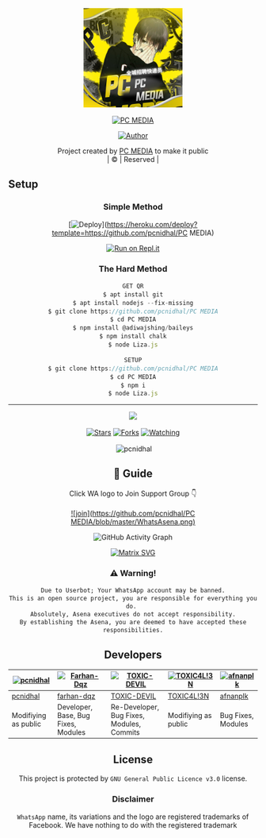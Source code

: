 <div align="center">
  <img border-radius: 15px src="20210929_102157.jpg"width="200" height="200"/>
  <p align="center">
    
    
<a href="#"><img title="PC MEDIA" src="https://img.shields.io/badge/PC MEDIA-green?colorA=%23ff0000&colorB=%23017e40&style=for-the-badge"></a>
</p>
  <p align="center">
<a href=https://github.com/pcnidhal"><img title="Author" src="https://img.shields.io/badge/Author-(hunk!nd3 p4d4y41!-LIZAMWOL?color=blue&style=for-the-badge&logo=whatsapp"></a>
</p>
</div>
<p align="center">
Project created by <a href="https://github.com/pcnidhal">PC MEDIA</a> to make it public
    <br>
       | © |
        Reserved |
    <br> 
</p>

## Setup
<div align="center">

  ### Simple Method
  
[![Deploy](https://www.herokucdn.com/deploy/button.svg)](https://heroku.com/deploy?template=https://github.com/pcnidhal/PC MEDIA) 
  
[![Run on Repl.it](https://repl.it/badge/github/quiec/whatsAlfa)](https://replit.com/@chunkindepadayali/LizaMwol?v=1)
  
### The Hard Method
```js
GET QR
$ apt install git
$ apt install nodejs --fix-missing
$ git clone https://github.com/pcnidhal/PC MEDIA
$ cd PC MEDIA
$ npm install @adiwajshing/baileys
$ npm install chalk
$ node Liza.js
```
      
```js
SETUP
$ git clone https://github.com/pcnidhal/PC MEDIA
$ cd PC MEDIA
$ npm i
$ node Liza.js
```

----

  <p align="center">
  <a href="https://github.com/pcnidhal/PC MEDIA">
    
<a href="https:https://github.com/pcnidhal?tab=followers">
<img src="https://img.shields.io/github/repo-size/pcnidhal/PC MEDIA?color=green&label=Repo%20total%20size&style=plastic">
<p align="center">
<a href="https://github.com/pcnidhal/followers"
<img title="Followers" src="https://img.shields.io/github/followers/pcnidhal?color=blue&style=flat-square"></a>
<a href="https://github.com/pcnidhal/PC MEDIA/stargazers/"><img title="Stars" src="https://img.shields.io/github/stars/pcnidhal/PC MEDIA?color=blue&style=flat-square"></a>
<a href="https://github.com/pcnidhal/PC MEDIA/network/members"><img title="Forks" src="https://img.shields.io/github/forks/pcnidhal/PC MEDIA?color=blue&style=flat-square"></a>
<a href="https://github.com/pcnidhal/PC MEDIA/watchers"><img title="Watching" src="https://img.shields.io/github/watchers/pcnidhal/PC MEDIA?label=Watchers&color=blue&style=flat-square"></a>
</p>

<p align="center">
<p>&nbsp;<img align="center" src="https://github-readme-stats.vercel.app/api?username=pcnidhal&show_icons=true&theme=dark&locale=en" alt="pcnidhal" /></p>
    
## 📢 Guide
Click WA logo to Join Support Group 👇
    <br>
<br>
  [![join](https://github.com/pcnidhal/PC MEDIA/blob/master/WhatsAsena.png)](https://chat.whatsapp.com/BRPbS6JHUoCE480MpLLM5z)
  <div align="center">
       
  ![GitHub Activity Graph](https://activity-graph.herokuapp.com/graph?username=pcnidhal&bg_color=000000&color=4fff67&line=4fff67&point=ffffff&area=true&hide_border=true)
  </div>
 
  
  [![Matrix SVG](https://raw.githubusercontent.com/rodrigograca31/rodrigograca31/master/matrix.svg)](https://chat.whatsapp.com/BRPbS6JHUoCE480MpLLM5z)
                     
### ⚠️ Warning! 
```
Due to Userbot; Your WhatsApp account may be banned.
This is an open source project, you are responsible for everything you do. 
Absolutely, Asena executives do not accept responsibility.
By establishing the Asena, you are deemed to have accepted these responsibilities.
```

## Developers
  <div align="center">
    
[![pcnidhal](https://github.com/pcnidhal.png?size=100)](https://github.com/pcnidhal) | [![Farhan-Dqz](https://github.com/farhan-dqz.png?size=100)](https://github.com/farhan-dqz) | [![TOXIC-DEVIL](https://github.com/TOXIC-DEVIL.png?size=100)](https://github.com/TOXIC-DEVIL) |  [![TOXIC4L!3N](https://github.com/Alien-alfa.png?size=100)](https://github.com/AI-VIKI) | [![afnanplk](https://github.com/afnanplk.png?size=100)](https://github.com/afnanplk) 
----|----|----|----|----
[pcnidhal](https://github.com/pcnidhal) | [farhan-dqz](https://github.com/farhan-dqz) | [TOXIC-DEVIL](https://github.com/TOXIC-DEVIL) | [TOXIC4L!3N](https://github.com/AI-VIKI) | [afnanplk](https://github.com/afnanplk) 
Modifiying as public | Developer, Base, Bug Fixes, Modules| Re-Developer, Bug Fixes, Modules, Commits |  Modifiying  as   public | Bug Fixes, Modules 
  </div>
    


## License
This project is protected by `GNU General Public Licence v3.0` license.

### Disclaimer
`WhatsApp` name, its variations and the logo are registered trademarks of Facebook. We have nothing to do with the registered trademark
